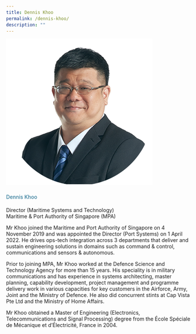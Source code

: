 ```yaml
---
title: Dennis Khoo
permalink: /dennis-khoo/
description: ""
---
```

<div class="row"> <div class="col is-3"> <img src="/images/Speakers_23/Session4/dennis khoo.png"> </div> <div class="col is-9 speaker-details"> <h4>Dennis Khoo</h4> <p>Director (Maritime Systems and Technology)<br> Maritime &amp; Port Authority of Singapore (MPA) <br> </p> <p>Mr Khoo joined the Maritime and Port Authority of Singapore on 4 November 2019 and was appointed the Director (Port Systems) on 1 April 2022. He drives ops-tech integration across 3 departments that deliver and sustain engineering solutions in domains such as command &amp; control, communications and sensors &amp; autonomous.</p> <p>Prior to joining MPA, Mr Khoo worked at the Defence Science and Technology Agency for more than 15 years. His speciality is in military communications and has experience in systems architecting, master planning, capability development, project management and programme delivery work in various capacities for key customers in the Airforce, Army, Joint and the Ministry of Defence. He also did concurrent stints at Cap Vista Pte Ltd and the Ministry of Home Affairs.</p> <p>Mr Khoo obtained a Master of Engineering (Electronics, Telecommunications and Signal Processing) degree from the École Spéciale de Mécanique et d’Électricité, France in 2004. </p> </div> </div>






<style type="text/css"> 
    .is-left{
      text-align: left;
    }
    h4{
      font-weight: 500; 
      color: #337B9A !important;
    }
     .speaker-details p { text-align: justified; }
  </style>